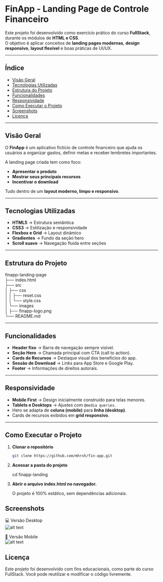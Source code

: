 # FinApp - Landing Page de Controle Financeiro

Este projeto foi desenvolvido como exercício prático do curso **FullStack**, durante os módulos de **HTML e CSS**.  
O objetivo é aplicar conceitos de **landing pages modernas**, **design responsivo**, **layout flexível** e boas práticas de UI/UX.

---

## Índice

- [Visão Geral](#visão-geral)
- [Tecnologias Utilizadas](#tecnologias-utilizadas)
- [Estrutura do Projeto](#estrutura-do-projeto)
- [Funcionalidades](#funcionalidades)
- [Responsividade](#responsividade)
- [Como Executar o Projeto](#como-executar-o-projeto)
- [Screenshots](#screenshots)
- [Licença](#licença)

---

## Visão Geral

O **FinApp** é um aplicativo fictício de controle financeiro que ajuda os usuários a organizar gastos, definir metas e receber lembretes importantes.  

A landing page criada tem como foco:  
- **Apresentar o produto**  
- **Mostrar seus principais recursos**  
- **Incentivar o download**  

Tudo dentro de um **layout moderno, limpo e responsivo**.

---

## Tecnologias Utilizadas

- **HTML5** → Estrutura semântica  
- **CSS3** → Estilização e responsividade  
- **Flexbox e Grid** → Layout dinâmico  
- **Gradientes** → Fundo da seção hero  
- **Scroll suave** → Navegação fluida entre seções  

---

## Estrutura do Projeto

finapp-landing-page  
├── index.html  
├── src  
│ ├── css  
│ │ ├── reset.css  
│ │ └── style.css  
│ └── images  
│ ├── finapp-logo.png   
└── README.md  


---

## Funcionalidades

- **Header fixo** → Barra de navegação sempre visível.  
- **Seção Hero** → Chamada principal com CTA (call to action).  
- **Cards de Recursos** → Destaque visual dos benefícios do app.  
- **Sessão de Download** → Links para App Store e Google Play.  
- **Footer** → Informações de direitos autorais.  

---

## Responsividade

- **Mobile First** → Design inicialmente construído para telas menores.  
- **Tablets e Desktops** → Ajustes com `@media queries`.  
- Hero se adapta de **coluna (mobile)** para **linha (desktop)**.  
- Cards de recursos exibidos em **grid responsivo**.  

---

## Como Executar o Projeto

1. **Clonar o repositório**
   ```bash
   git clone https://github.com/mhrsh/fin-app.git

2. **Acessar a pasta do projeto**

    cd finapp-landing


3. **Abrir o arquivo index.html no navegador.**

    O projeto é 100% estático, sem dependências adicionais.

## Screenshots

💻 Versão Desktop  
![alt text](src/images/image.png)


📱 Versão Mobile  
![alt text](src/images/image-1.png)


## Licença

Este projeto foi desenvolvido com fins educacionais, como parte do curso FullStack.
Você pode reutilizar e modificar o código livremente.
